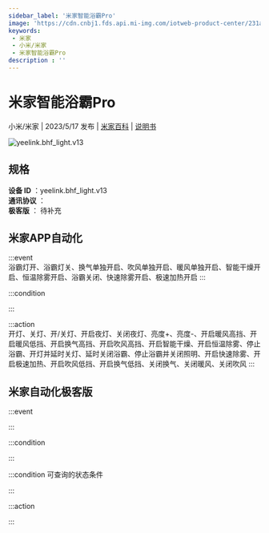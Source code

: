 ```yaml
---
sidebar_label: '米家智能浴霸Pro'
image: 'https://cdn.cnbj1.fds.api.mi-img.com/iotweb-product-center/231abf26f26fdd6663e2348e4c958ee8_1679278128057.png?GalaxyAccessKeyId=AKVGLQWBOVIRQ3XLEW&Expires=9223372036854775807&Signature=Le+0j0YuHQBN2gVNAkpfKRFPfhg='
keywords: 
 - 米家
 - 小米/米家
 - 米家智能浴霸Pro
description : ''
---
```

# 米家智能浴霸Pro

小米/米家 | 2023/5/17 发布 | [米家百科](https://home.mi.com/webapp/content/baike/product/index.html?model=yeelink.bhf_light.v13) | [说明书](https://home.mi.com/views/introduction.html?model=yeelink.bhf_light.v13&region=cn)

![yeelink.bhf_light.v13](https://cdn.cnbj1.fds.api.mi-img.com/iotweb-product-center/231abf26f26fdd6663e2348e4c958ee8_1679278128057.png?GalaxyAccessKeyId=AKVGLQWBOVIRQ3XLEW&Expires=9223372036854775807&Signature=Le+0j0YuHQBN2gVNAkpfKRFPfhg=)

## 规格  
> 
**设备 ID** ：yeelink.bhf_light.v13  
**通讯协议** ：  
**极客版**  ： 待补充 


## 米家APP自动化  

:::event  
浴霸灯开、浴霸灯关、换气单独开启、吹风单独开启、暖风单独开启、智能干燥开启、恒温除雾开启、浴霸关闭、快速除雾开启、极速加热开启
:::

:::condition  

:::

:::action   
开灯、关灯、开/关灯、开启夜灯、关闭夜灯、亮度+、亮度-、开启暖风高挡、开启暖风低挡、开启换气高挡、开启吹风高挡、开启智能干燥、开启恒温除雾、停止浴霸、开灯并延时关灯、延时关闭浴霸、停止浴霸并关闭照明、开启快速除雾、开启极速加热、开启吹风低挡、开启换气低挡、关闭换气、关闭暖风、关闭吹风
:::

## 米家自动化极客版  

:::event  

:::

:::condition  

:::

:::condition 可查询的状态条件  

:::

:::action  

:::

        
